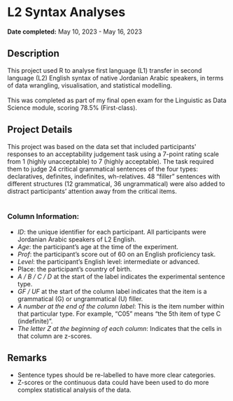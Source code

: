 <h1>L2 Syntax Analyses</h1>

<b>Date completed:</b> May 10, 2023 - May 16, 2023

<h2>Description</h2>
This project used R to analyse first language (L1) transfer in second language (L2) English syntax of native Jordanian Arabic speakers, in terms of data wrangling, visualisation, and statistical modelling.
<br>
<br>
This was completed as part of my final open exam for the Linguistic as Data Science module, scoring 78.5% (First-class). 

<h2>Project Details</h2>
This project was based on the data set that included participants' responses to an acceptability judgement task using a 7-point rating scale from 1 (highly unacceptable) to 7 (highly acceptable). The task required them to judge 24 critical grammatical sentences of the four types: declaratives, definites, indefinites, wh-relatives. 48 “filler” sentences with different structures (12 grammatical, 36 ungrammatical) were also added to distract participants’ attention away from the critical items. 
<br>
<br>
<h3>Column Information:</h3>

  - <i>ID</i>: the unique identifier for each participant. All participants were Jordanian Arabic speakers of L2 English.
  - <i>Age</i>: the participant’s age at the time of the experiment.
  - <i>Prof</i>: the participant’s score out of 60 on an English proficiency task.
  - <i>Level</i>: the participant’s English level: intermediate or advanced.
  - </i>Place</i>: the participant’s country of birth.
  - <i>A / B / C / D</i> at the start of the label indicates the experimental sentence type.
  - <i>GF / UF</i> at the start of the column label indicates that the item is a grammatical (G) or ungrammatical (U) filler.
  - <i>A number at the end of the column label</i>: This is the item number within that particular type. For example, “C05” means “the 5th item of type C (indefinite)”.
  - <i>The letter Z at the beginning of each column</i>: Indicates that the cells in that column are z-scores.

<h2>Remarks</h2>

- Sentence types should be re-labelled to have more clear categories. 
- Z-scores or the continuous data could have been used to do more complex statistical analysis of the data. 
